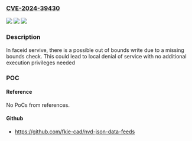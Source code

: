 ### [CVE-2024-39430](https://cve.mitre.org/cgi-bin/cvename.cgi?name=CVE-2024-39430)
![](https://img.shields.io/static/v1?label=Product&message=SC7731E%2FSC9832E%2FSC9863A%2FT310%2FT606%2FT612%2FT616%2FT610%2FT618&color=blue)
![](https://img.shields.io/static/v1?label=Version&message=%3D%20Android12%20&color=brighgreen)
![](https://img.shields.io/static/v1?label=Vulnerability&message=cwe-787%20Out-of-bounds%20Write&color=brighgreen)

### Description

In faceid servive, there is a possible out of bounds write due to a missing bounds check. This could lead to local denial of service with no additional execution privileges needed

### POC

#### Reference
No PoCs from references.

#### Github
- https://github.com/fkie-cad/nvd-json-data-feeds

